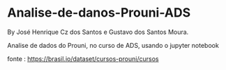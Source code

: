 # Analise-de-danos-Prouni-ADS
By José Henrique Cz dos Santos e Gustavo dos Santos Moura.

Analise de dados do Prouni, no curso de ADS, usando o jupyter notebook

fonte : https://brasil.io/dataset/cursos-prouni/cursos
